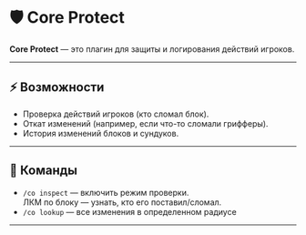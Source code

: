 # 🛡 Core Protect

**Core Protect** — это плагин для защиты и логирования действий игроков.

---

## ⚡ Возможности
- Проверка действий игроков (кто сломал блок).  
- Откат изменений (например, если что-то сломали грифферы).  
- История изменений блоков и сундуков.  

---

## 🔧 Команды
- `/co inspect` — включить режим проверки.  
    ЛКМ по блоку — узнать, кто его поставил/сломал.  
- `/co lookup` — все изменения в определенном радиусе  

---
